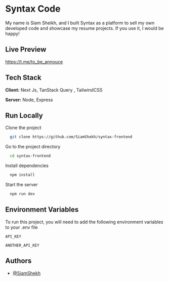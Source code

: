 
# Syntax Code

My name is Siam Sheikh, and I built Syntax as a platform to sell my own developed code and showcase my resume projects. If you use it, I would be happy!










## Live Preview

https://t.me/to_be_annouce


## Tech Stack

**Client:** Next Js, TanStack Query , TailwindCSS

**Server:** Node, Express


## Run Locally

Clone the project

```bash
  git clone https://github.com/SiamShekh/syntax-frontend
```

Go to the project directory

```bash
  cd syntax-frontend
```

Install dependencies

```bash
  npm install
```

Start the server

```bash
  npm run dev
```


## Environment Variables

To run this project, you will need to add the following environment variables to your .env file

`API_KEY`

`ANOTHER_API_KEY`


## Authors

- [@SiamShekh](https://www.github.com/SiamShekh)